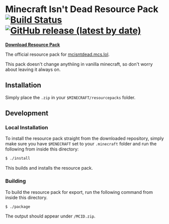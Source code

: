 # Minecraft Isn't Dead Resource Pack [![Build Status](https://travis-ci.com/jajaperson/MCID-Resource-Pack.svg?token=wgVJTQgX4rqyAqtmCUV9&branch=master)](https://travis-ci.com/jajaperson/MCID-Resource-Pack) [![GitHub release (latest by date)](https://img.shields.io/github/v/release/jajaperson/MCID-Resource-Pack)](https://github.com/jajaperson/MCID-Resource-Pack/releases)

**[Download Resource Pack](https://github.com/jajaperson/MCID-Resource-Pack/releases)**

The official resource pack for [mcisntdead.mcs.lol](https://mcisntdead.mcs.lol).

This pack doesn't change anythiing in vanilla minecraft, so don't worry about
leaving it always on.

## Installation

Simply place the `.zip` in your `$MINECRAFT/resourcepacks` folder.

## Development

### Local Installation

To install the resource pack straight from the downloaded repository, simply
make sure you have `$MINECRAFT` set to your `.minecraft` folder and run the
following from inside this directory:

```sh
$ ./install
```

This builds and installs the resource pack.

### Building

To build the resource pack for export, run the following command from inside
this directory.

```sh
$ ./package
```

The output should appear under `/MCID.zip`.
